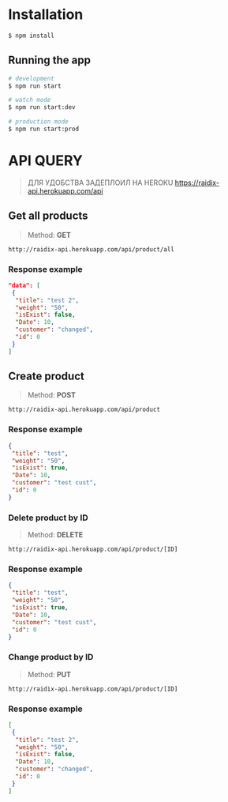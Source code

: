 # Installation

```bash
$ npm install
```

## Running the app

```bash
# development
$ npm run start

# watch mode
$ npm run start:dev

# production mode
$ npm run start:prod
```

# API QUERY
> ДЛЯ УДОБСТВА ЗАДЕПЛОИЛ НА HEROKU
https://raidix-api.herokuapp.com/api
## Get all products
> Method: **GET** 
```
http://raidix-api.herokuapp.com/api/product/all
```
### Response example
```json
"data": [
 {
  "title": "test 2",
  "weight": "50",
  "isExist": false,
  "Date": 10,
  "customer": "changed",
  "id": 0
 }
]
```

## Create product
> Method: **POST** 
```
http://raidix-api.herokuapp.com/api/product
```
### Response example
```json
{
 "title": "test",
 "weight": "50",
 "isExist": true,
 "Date": 10,
 "customer": "test cust",
 "id": 0
}
```

### Delete product by ID
> Method: **DELETE** 
```
http://raidix-api.herokuapp.com/api/product/[ID]
```
### Response example
```json
{
 "title": "test",
 "weight": "50",
 "isExist": true,
 "Date": 10,
 "customer": "test cust",
 "id": 0
}
```

### Change product by ID
> Method: **PUT** 
```
http://raidix-api.herokuapp.com/api/product/[ID]
```
### Response example
```json
[
 {
  "title": "test 2",
  "weight": "50",
  "isExist": false,
  "Date": 10,
  "customer": "changed",
  "id": 0
 }
]
```


